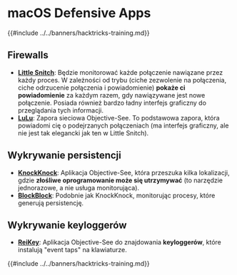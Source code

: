 # macOS Defensive Apps

{{#include ../../banners/hacktricks-training.md}}

## Firewalls

- [**Little Snitch**](https://www.obdev.at/products/littlesnitch/index.html): Będzie monitorować każde połączenie nawiązane przez każdy proces. W zależności od trybu (ciche zezwolenie na połączenia, ciche odrzucenie połączenia i powiadomienie) **pokaże ci powiadomienie** za każdym razem, gdy nawiązywane jest nowe połączenie. Posiada również bardzo ładny interfejs graficzny do przeglądania tych informacji.
- [**LuLu**](https://objective-see.org/products/lulu.html): Zapora sieciowa Objective-See. To podstawowa zapora, która powiadomi cię o podejrzanych połączeniach (ma interfejs graficzny, ale nie jest tak elegancki jak ten w Little Snitch).

## Wykrywanie persistencji

- [**KnockKnock**](https://objective-see.org/products/knockknock.html): Aplikacja Objective-See, która przeszuka kilka lokalizacji, gdzie **złośliwe oprogramowanie może się utrzymywać** (to narzędzie jednorazowe, a nie usługa monitorująca).
- [**BlockBlock**](https://objective-see.org/products/blockblock.html): Podobnie jak KnockKnock, monitorując procesy, które generują persistencję.

## Wykrywanie keyloggerów

- [**ReiKey**](https://objective-see.org/products/reikey.html): Aplikacja Objective-See do znajdowania **keyloggerów**, które instalują "event taps" na klawiaturze.

{{#include ../../banners/hacktricks-training.md}}
